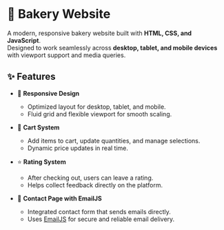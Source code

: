 # 🍞 Bakery Website  

A modern, responsive bakery website built with **HTML, CSS, and JavaScript**.  
Designed to work seamlessly across **desktop, tablet, and mobile devices** with viewport support and media queries.  

## ✨ Features  

- 📱 **Responsive Design**  
  - Optimized layout for desktop, tablet, and mobile.  
  - Fluid grid and flexible viewport for smooth scaling.  

- 🛒 **Cart System**  
  - Add items to cart, update quantities, and manage selections.  
  - Dynamic price updates in real time.  

- ⭐ **Rating System**  
  - After checking out, users can leave a rating.  
  - Helps collect feedback directly on the platform.  

- 📧 **Contact Page with EmailJS**  
  - Integrated contact form that sends emails directly.  
  - Uses [EmailJS](https://www.emailjs.com/) for secure and reliable email delivery.  

